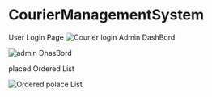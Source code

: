 # CourierManagementSystem
User Login Page
![Courier login](https://github.com/shohag66/CourierManagementSystem/assets/107748509/a314b0b1-a1be-4527-a17a-f3ed96e01e18)
Admin DashBord

![admin DhasBord](https://github.com/shohag66/CourierManagementSystem/assets/107748509/60444297-6397-4c2a-9f5a-3a88458ffc19)


placed Ordered List


![Ordered polace List](https://github.com/shohag66/CourierManagementSystem/assets/107748509/62f27799-4ed1-447c-a42b-8a044720fe4c)
